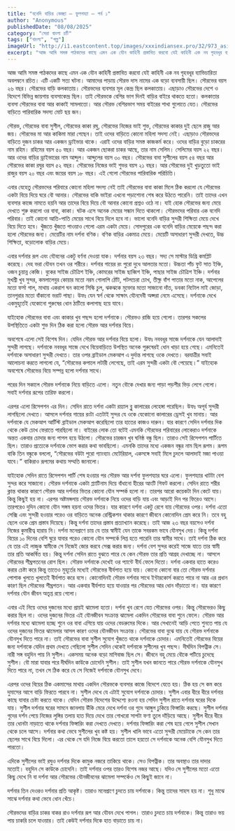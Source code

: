 ```yaml
---
title: "বনেদি বাড়ির কেচ্ছা – ফুলশয্যা – পর্ব ১"
author: "Anonymous"
publishedDate: "08/08/2025"
category: "সেরা বাংলা চটি"
tags: ["বাংলা", "গল্প"]
imageUrl: "http://i1.eastcontent.top/images/xxxindiansex.pro/32/973_asian.jpg"
excerpt: "আজ আমি সমস্ত পাঠকদের কাছে এমন এক যৌন কাহিনী প্রস্তাবিত করবো যেই কাহিনী এক নব গৃহবধূর ব্যাভিচারিতা অবলম্বনে রচিত। এটি একটি সত্য ঘটনা। আমাদের পাড়ায় সৌরভ দাস নামের এক বড়ো ব্যবসায়ী ছিল। সৌরভের বয়স ২৬ বছর।..."
---
```


আজ আমি সমস্ত পাঠকদের কাছে এমন এক যৌন কাহিনী প্রস্তাবিত করবো যেই কাহিনী এক নব গৃহবধূর ব্যাভিচারিতা অবলম্বনে রচিত। এটি একটি সত্য ঘটনা। আমাদের পাড়ায় সৌরভ দাস নামের এক বড়ো ব্যবসায়ী ছিল। সৌরভের বয়স ২৬ বছর। সৌরভের বাড়ি কলকাতায়। সৌরভদের ব্যবসার মূল কেন্দ্র ছিল কলকাতায়। এছাড়াও সৌরভের দেশে ও বিদেশে বিভিন্ন জায়গায় ব্যবসাকেন্দ্র ছিল। তাই সৌরভকে বেশির ভাগ দিনই বাড়ির বাইরে থাকতে হতো। কলকাতার ব্যবসা সৌরভের বাবা আর কাকাই সামলাতো। আর সৌরভ বেশিরভাগ সময় বাইরের শাখা গুলোতে যেত। সৌরভের বাড়িতে পারিবারিক সদস্য মোট ছয় জন।


সৌরভ, সৌরভের বাবা সুশীল, সৌরভের কাকা রঘু, সৌরভের নিজের ভাই শুভ, সৌরভের কাকার দুই ছেলে রাজু আর জয়। সৌরভের মা আর কাকিমা মারা গেছেন। তাই ওদের বাড়িতে কোনো মহিলা সদস্য নেই। এছাড়াও সৌরভদের বাড়িতে দুজন চাকর আর একজন ড্রাইভার থাকে। এরাই ওদের বাড়ির সমস্ত কাজকর্ম করে। ওদের বাড়ির বুড়ো চাকরের নাম রহিম। রহিমের বয়স ৫০ বছর। আর একজন ছোকরা চাকর আছে, তার নাম সেলিম। সেলিমের বয়স ২২ বছর। আর ওদের বাড়ির ড্রাইভারের নাম আব্দুল। আব্দুলের বয়স ৩০ বছর। সৌরভের বাবা সুশীলের বয়স ৫৪ বছর আর সৌরভের কাকা রঘুর বয়স ৫২ বছর। সৌরভের নিজের ভাই শুভর বয়স ২১ বছর। আর সৌরভের দুই খুড়তুতো ভাই রাজুর বয়স ২০ বছর এবং জয়ের বয়স ১৮ বছর। এই গেলো সৌরভের পারিবারিক পরিচিতি।


এবার যেহেতু সৌরভদের পরিবারে কোনো মহিলা সদস্য নেই তাই সৌরভের বাবা কাকা মিলে ঠিক করলো যে সৌরভের একটা বিয়ে দিয়ে ঘরে বৌ আনার। সৌরভের বাকি ভাইরা এখনো পড়াশোনা শেষ করে উঠতে পারেনি। তাই তাদের এখন ব্যবসার কাজে নামতে হয়নি আর তাদের বিয়ে দিয়ে বৌ আনার কোনো প্রশ্নও ওঠে না। যাই হোক সৌরভের জন্য মেয়ে দেখতে শুরু করলো ওর বাবা, কাকা। ঘটক এসে অনেক মেয়ের সন্ধান দিতে থাকলো। সৌরভদের পরিবার এক বনেদি পরিবার। তাই কোনো আতি-পাতি মেয়ের সাথে বিয়ে দিলে হবে না। ভালো বনেদি বাড়ির সুন্দরী শিক্ষিতা মেয়ে দেখে বিয়ে দিতে হবে। খুঁজতে খুঁজতে পাওয়াও গেলো এরম একটা মেয়ে। সোদপুরের এক বনেদি বাড়ির মেয়েকে পছন্দ করা হলো সৌরভের জন্য। মেয়েটির নাম দর্শনা বণিক। বণিক বাড়ির একমাত্র মেয়ে। মেয়েটি অসাধারণ সুন্দরী দেখতে, উচ্চ শিক্ষিতা, বড়োলোক বাড়ির মেয়ে।


এবার দর্শনার রূপ এবং যৌবনের একটু বর্ণনা দেওয়া যাক। দর্শনার বয়স ২৩ বছর। সদ্য সে মাস্টার ডিগ্রি কমপ্লিট করেছে। দেহ ভরা যৌবন তখন ওর শরীরে। দর্শনার গায়ের রং পুরো দুধে আলতার মতো। উচ্চতা পাঁচ ফুট সাত ইঞ্চি, ওজন চুয়ান্ন কেজি। বুকের সাইজ চৌত্রিশ ইঞ্চি, কোমরের সাইজ ছাব্বিশ ইঞ্চি, পাছার সাইজ চৌত্রিশ ইঞ্চি। দর্শনার মুখশ্রী খুব সুন্দর, কমলালেবুর কোয়ার মতো নরম গোলাপি ঠোঁট, পটলচেরা চোখ, তীক্ষ্ণ বাঁশ পাতার মতো নাক, আপেলের মতো ফর্সা গাল, মাথায় একরাশ ঘন কালো সিল্কি চুল, ঝকঝকে মুক্তোর মতো সাজানো দাঁত, ডবকা নিটোল মাই জোড়া, তানপুরার মতো বাঁকানো ভরাট পাছা। উফঃ যেন স্বর্গ থেকে সাক্ষাৎ যৌনদেবী অপ্সরা নেমে এসেছে। দর্শনাকে দেখে একমুহূর্তেই যেকোনো পুরুষের ধোন ঠাটিয়ে কলাগাছ হয়ে যাবে।


যাইহোক সৌরভের বাবা এবং কাকার খুব পছন্দ হলো দর্শনাকে। সৌরভও রাজি হয়ে গেলো। তারপর সকলের উপস্থিতিতে একটা শুভ দিন ঠিক করা হলো সৌরভ আর দর্শনার বিয়ে।


অবশেষে এলো সেই বিশেষ দিন। যেদিন সৌরভ আর দর্শনার বিয়ে হলো। উফঃ নববধূর সাজে দর্শনাকে যেন আলাদাই সুন্দরী লাগছে। দর্শনাকে নববধূর সাজে দেখে বিয়েবাড়িতে উপস্থিত অনেক পুরুষেরই ধোন খাড়া হয়ে গেছে। এমনিতেই দর্শনাকে অসাধারণ সুন্দরী দেখতে। তার ওপর ব্রাইডাল মেকআপ এ দুর্দান্ত লাগছে ওকে দেখতে। বরযাত্রীর সবাই আলোচনা করতে লাগলো যে, “সৌরভের কপালে লটারী লেগেছে, তাই এরম সুন্দরী একটা বৌ পেয়েছে।” যাইহোক অবশেষে সৌরভের বিয়ে সম্পন্ন হলো দর্শনার সাথে।


পরের দিন সকালে সৌরভ দর্শনাকে নিয়ে বাড়িতে এলো। নতুন বৌকে দেখার জন্য পাড়া পড়শীর ভিড় লেগে গেলো। সবাই দর্শনার রূপের তারিফ করলো।


এরপর এলো রিসেপশন এর দিন। সেদিন রাতে দর্শনা একটা রয়্যাল ব্লু কালারের লেহেঙ্গা পরেছিল। উফঃ অপূর্ব সুন্দরী লাগছিলো দেখতে। আসলে দর্শনার গায়ের রংটা এতটাই সুন্দর যে ওকে যেকোনো কালারের ড্রেসই খুব মানায়। আর দর্শনাকে যে মেকআপ আর্টিস্ট ব্রাইডাল মেকআপ করেছিলো তার হাতের কাজও দারুন। যার কারণে সেদিন দর্শনার দিক থেকে কেউ চোখ ফেরাতে পারছিলো না। বাইরের লোক তো বটেই এমনকি সৌরভের পরিবারের লোকেরাও দর্শনাকে অন্তত একবার চোদার জন্য পাগল হয়ে উঠলো। সৌরভের চারজন খুব ঘনিষ্ঠ বন্ধু ছিল। তারাও সেই রিসেপশন পার্টিতে ছিল। তারাও প্রত্যেকে দর্শনাকে ভোগ করার কথা ভাবছিলো। এমনকি তাদের মধ্যে একজন বন্ধুর নাম ছিল রূপম। রূপম বাকি তিন বন্ধুকে বললো, “সৌরভের বউটা পুরো গ্যাংব্যাং মেটেরিয়াল, একসঙ্গে সবাই মিলে চুদলে আলাদাই মজা পাওয়া যাবে।” বাকিরাও রূপমের কথায় সম্মতি জানালো।


যাইহোক সেদিন রাতে রিসেপশন পার্টি শেষ হওয়ার পর সৌরভ আর দর্শনা ফুলশয্যার ঘরে এলো। ফুলশয্যার খাটটা বেশ সুন্দর করে সাজানো। সৌরভ দর্শনাকে একটা প্ল্যাটিনাম দিয়ে বাঁধানো হীরের আংটি গিফট করলো। সেদিন রাতে শরীর ক্লান্ত থাকার কারণে সৌরভ আর দর্শনার ভিতর কোনো যৌন সম্পর্ক হলো না। তারপর আরো কয়েকটা দিন কেটে যায়। কিন্তু কিছুই হয় না। এরপর অষ্টমঙ্গলায় সৌরভ দর্শনাকে নিয়ে ওদের বাড়ি যায় এবং আড়াই দিন পর ফিরেও আসে। তারপরেও দুদিন কোনো যৌন সঙ্গম হয়না ওদের ভিতর। যার কারণে দর্শনা একটু রেগে যায় সৌরভের ওপর। দর্শনা এতো সেক্সি এবং সুন্দরী হওয়ার পরেও ওর বাড়িতে অনেক রেস্ট্রিকশন থাকার কারণে জীবনে কোনোদিন প্রেম করে নি। তবে বহু ছেলে ওকে প্রেম প্রস্তাব দিয়েছে। কিন্তু দর্শনা তাদের প্রস্তাব প্রত্যাখ্যান করেছে। তাই আজ ২৩ বছর বয়সেও দর্শনা নিজের কুমারীত্ব হারায় নি। দর্শনা মনেপ্রাণে চায় যে তার স্বামীই যেন তাকে সবরকম ভাবে যৌনসুখ দেয়। কিন্তু দর্শনা বিয়ের ১০ দিনের বেশি ঘুরে যাবার পরেও কোনো যৌন সম্পর্কে লিপ্ত হতে পারেনি তার স্বামীর সাথে। তাই দর্শনা ঠিক করে যে তার এই লাজুক স্বামীকে সে নিজেই জোর করবে সেক্স করার জন্য। দর্শনা বেশ সুন্দর করেই সাজে যাতে তার স্বামী তার প্রতি আকর্ষিত হয়। কিন্তু দর্শনা সেদিন রাতে বুঝতে পারে যে কেন সৌরভ তার প্রতি আগ্রহ দেখাচ্ছে না। আসলে সৌরভের শীঘ্রপতনের রোগ ছিল। সৌরভ দর্শনাকে দেখেই ওর প্যান্টে বীর্য ফেলে দিতো। দর্শনা একবার হাতে করেও করার চেষ্টা করে কিন্তু তাতেও মুহূর্তের মধ্যেই সৌরভের বীর্যপাত হয়ে যায়। কোনো কোনো বার তো সৌরভ দর্শনার পোশাক খুলতে খুলতেই বীর্যপাত করে বসে। কোনোদিনই সৌরভ দর্শনার সাথে ইন্টারকোর্স করতে পারে না আর এর প্রধান কারণ ছিল সৌরভের শীঘ্রপতন। আর একবার বীর্যপাত হয়ে যাওয়ার পর সৌরভের আর ধোন দাঁড়াতো না। যার কারণে দর্শনার যৌন জীবন অতৃপ্ত রয়ে গেলো।


এবার এই নিয়ে ওদের দুজনের মধ্যে প্রায়ই ঝামেলা হতো। দর্শনা খুব রেগে যেত সৌরভের ওপর। কিন্তু সৌরভেরও কিছু করার ছিল না। ওদের দুজনের ভিতর এই যৌনজীবন সংক্রান্ত ঝামেলা একদিন সৌরভের বাবা শুনে ফেলে। সৌরভ আর দর্শনার মধ্যে ঝামেলা হচ্ছে শুনে ওর বাবা এগিয়ে যায় ওদের বেডরুমের দিকে। আর সেখানেই আড়ি পেতে শুনতে পায় যে ওদের দুজনের ভিতর ঝামেলার আসল কারণ ওদের যৌনজীবন সংক্রান্ত। সৌরভের বাবা বুঝে যায় যে সৌরভ দর্শনাকে যৌনসুখ দিতে পারে না। তাই সৌরভের বাবা সুশীল সুযোগ খুঁজতে থাকে দর্শনাকে চোদার। এমনিতেই সৌরভের বিয়ের জন্য দর্শনাকে যেদিন প্রথম দেখতে গেছিলো সুশীল সেদিন থেকেই দর্শনাকে সুশীলের খুব পছন্দ। দীর্ঘদিন বিপত্নীক সে। নারী সঙ্গ বহুদিন পায় নি সুশীল। একসময় অনেক বড়ো মাগিবাজ ছিল সে। জীবনে বহু মেয়ে বৌকে পটিয়ে চুদেছে সুশীল। বৌ মারা যাবার পরে দীর্ঘদিন কাউকে চোদেনি সুশীল। তাই সুশীল যখন জানতে পারে সৌরভ দর্শনাকে যৌনসুখ দিতে পারে না, তখন সে ঠিক করে যে সে নিজেই দর্শনাকে যৌনসুখ দেবে।


এরপর ওদের বিয়ের ঠিক একমাসের মাথায় একদিন সৌরভকে ব্যবসার কাজে বিদেশে যেতে হয়। ঠিক হয় সে কম করে দুমাসের আগে বাড়ি ফিরতে পারবে না। সুশীল দেখে যে এটাই সুযোগ দর্শনাকে চোদার। সুশীল এবার ধীরে ধীরে দর্শনার কাছে যাবার চেষ্টা করতে থাকে। যেদিন সৌরভ বিদেশের উদ্দেশ্যে রওনা হয় সেদিন সুশীল রাতে দর্শনার ঘরের দিকে যায়। সুশীল দর্শনার ঘরের সামনে জানলায় উঁকি মেরে দেখে দর্শনা ওর গুদে আঙ্গুল ঢুকিয়ে ফিঙ্গারিং করছে। সুশীল দর্শনার গুদের দর্শন পেয়ে নিজের লুঙ্গির তলায় হাত দিয়ে দেখে তার গোখরো সাপটা ফণা তুলে দাঁড়িয়ে আছে। সুশীল ধীরে ধীরে তার ধোনটা নাড়াতে থাকে দর্শনার ফিঙ্গারিং করা দেখতে দেখতে। দর্শনার ফিঙ্গারিং করা শেষ হয়ে গেলে সুশীল সেখান থেকে চলে আসে। দর্শনার কথা ভেবে সুশীলের খুব কষ্ট হয়। সুশীল খালি ভাবে এতো সুন্দরী মেয়েটাকে সে কেন তার ছেলের সাথে বিয়ে দিলো। এর থেকে সে যদি নিজে বিয়ে করতো তালে হয়তো সে দর্শনাকে অনেক বেশি যৌনসুখ দিতে পারতো।


এদিকে সুশীলের ভাই রঘুও দর্শনার দিকে কামুক নজরে তাকিয়ে থাকে। সেও বিপত্নীক। তার অবস্থাও তার দাদার মতোই। বহুদিন সে কাউকে চোদেনি। তাই দর্শনার ওপর তারও বিশেষ নজর আছে। যদিও সে সুশীলের মতো এতো কিছু দেখে নি বা দর্শনা আর সৌরভের যৌনজীবনের ঝামেলা সম্পর্কেও সে কিছুই জানে না।


দর্শনার তিন দেওরও দর্শনার প্রতি আকৃষ্ট। তারাও মনেপ্রাণে চুদতে চায় দর্শনাকে। কিন্তু তাদের সাহস হয় না। শুধু মাঝে সাঝে দর্শনার কথা ভেবে ধোন খেঁচে।


সৌরভদের বাড়ির চাকর বাকর রাও দর্শনার রূপ আর যৌবন দেখে পাগল। তারাও চুদতে চায় দর্শনাকে। কিন্তু তারাও ভয় পায় চাকরি চলে যাওয়ার। তাই কেউই দর্শনার দিকে হাত বাড়াতে চায় না।
